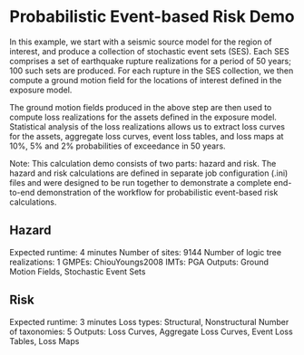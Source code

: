 Probabilistic Event-based Risk Demo
===================================

In this example, we start with a seismic source model for the region of interest, and produce a collection of stochastic event sets (SES). Each SES comprises a set of earthquake rupture realizations for a period of 50 years; 100 such sets are produced. For each rupture in the SES collection, we then compute a ground motion field for the locations of interest defined in the exposure model.

The ground motion fields produced in the above step are then used to compute loss realizations for the assets defined in the exposure model. Statistical analysis of the loss realizations allows us to extract loss curves for the assets, aggregate loss curves, event loss tables, and loss maps at 10%, 5% and 2% probabilities of exceedance in 50 years.

Note: This calculation demo consists of two parts: hazard and risk. The hazard and risk calculations are defined in separate job configuration (.ini) files and were designed to be run together to demonstrate a complete end-to-end demonstration of the workflow for probabilistic event-based risk calculations.

Hazard
------
Expected runtime: 4 minutes
Number of sites: 9144
Number of logic tree realizations: 1
GMPEs: ChiouYoungs2008
IMTs: PGA
Outputs: Ground Motion Fields, Stochastic Event Sets

Risk
----
Expected runtime: 3 minutes
Loss types: Structural, Nonstructural
Number of taxonomies: 5
Outputs: Loss Curves, Aggregate Loss Curves, Event Loss Tables, Loss Maps
